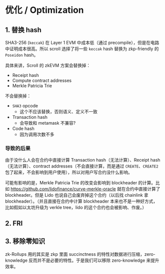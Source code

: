 # 优化 / Optimization

## 1. 替换 hash

SHA3-256 (`keccak`) 在 Layer 1 EVM 中成本低（通过 precompile），但是在电路中证明成本很高。所以 scroll 选择了将一些 `keccak` hash 替换为 zkp-friendly 的 `Poseidon` hash。

具体来讲，Scroll 的 zkEVM 方案会替换掉：

+ Receipt hash
+ Compute contract addresses
+ Merkle Patricia Trie

不会替换掉：

+ `SHA3` opcode
    * 这个不应该替换，否则语义、定义不一致
+ Transaction hash
    + 会导致和 metamask 不兼容?
+ Code hash
    * 因为调用次数不多

### 导致的后果

由于没什么人会在合约中直接计算 Transaction hash（无法计算）、Receipt hash（无法计算）、contract addresses（不会直接计算，而是通过 `CREATE`、`CREATE2` 包了起来，不会影响到用户使用），所以对用户写合约没什么影响。

可能有影响的是，Merkle Patricia Trie 的改变会影响到 blockheader 的计算。比如 https://github.com/lidofinance/curve-merkle-oracle 就在合约中直接计算了 blockheader。但是 Lido 也说自己会废弃掉这个合约（以后找 chainlink 拿 blockheader）。（并且直接在合约中计算 blockheader 本来也不是一种好方式，比如假如以太坊升级为 verkle tree，lido 的这个合约也会被影响、作废。）

## 2. FRI

## 3. 移除零知识

zk-Rollups 用的其实是 zkp 里面 succinctness 的特性对数据进行压缩，zero-knowledge 反而并不是必要的特性。于是我们可以移除 zero-knowledge 来提升效率。
